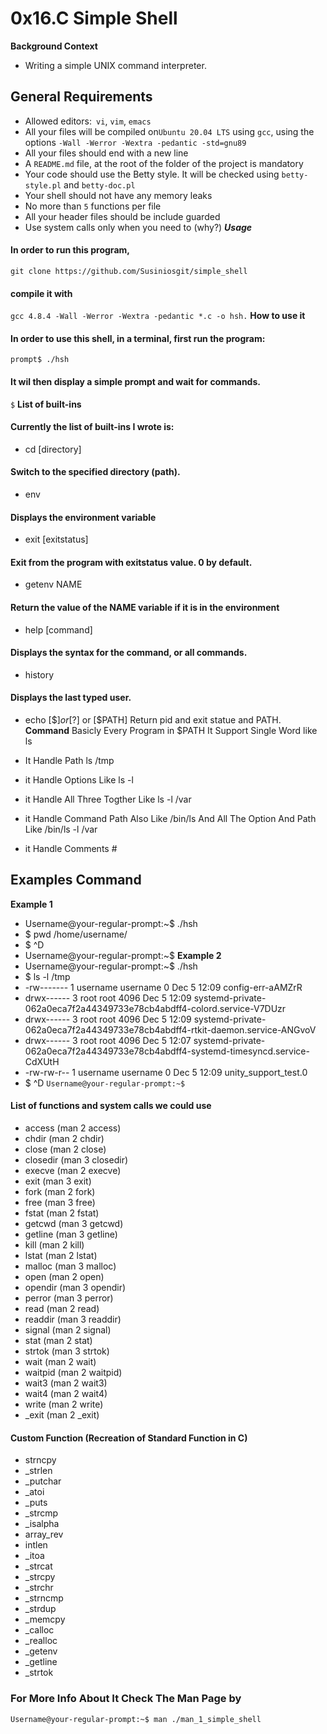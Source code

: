 # 0x16.C Simple Shell
**Background Context**

- Writing a simple UNIX command interpreter.

## General Requirements

* Allowed editors:``` vi```, ```vim```, ```emacs```
* All your files will be compiled on```Ubuntu 20.04 LTS``` using ```gcc```, using the options ```-Wall -Werror -Wextra -pedantic -std=gnu89```
* All your files should end with a new line
* A ```README.md``` file, at the root of the folder of the project is mandatory
* Your code should use the Betty style. It will be checked using ```betty-style.pl``` and ```betty-doc.pl```
* Your shell should not have any memory leaks
* No more than ```5``` functions per file
* All your header files should be include guarded
* Use system calls only when you need to (why?)
***Usage***
#### In order to run this program,
``git clone https://github.com/Susiniosgit/simple_shell``
#### compile it with
``gcc 4.8.4 -Wall -Werror -Wextra -pedantic *.c -o hsh.``
**How to use it**
#### In order to use this shell, in a terminal, first run the program:
``prompt$ ./hsh``
#### It wil then display a simple prompt and wait for commands.
``$``
**List of built-ins**
#### Currently the list of built-ins I wrote is:
- cd [directory]
#### Switch to the specified directory (path).
- env
#### Displays the environment variable
- exit [exitstatus]
#### Exit from the program with exitstatus value. 0 by default.
- getenv NAME
#### Return the value of the NAME variable if it is in the environment
- help [command]
#### Displays the syntax for the command, or all commands.
- history
#### Displays the last typed user.
- echo [$$] or [$?] or [$PATH] Return pid and exit statue and PATH.
**Command**
Basicly Every Program in $PATH It Support Single Word like ls

- It Handle Path ls /tmp
- it Handle Options Like ls -l
- it Handle All Three Togther Like ls -l /var
- it Handle Command Path Also Like /bin/ls And All The Option And Path Like /bin/ls -l /var
- it Handle Comments #
## Examples Command
**Example 1**
- Username@your-regular-prompt:~$ ./hsh
- $ pwd
/home/username/
- $ ^D
- Username@your-regular-prompt:~$
**Example 2**
- Username@your-regular-prompt:~$ ./hsh
- $ ls -l /tmp 
- -rw------- 1 username username    0 Dec  5 12:09 config-err-aAMZrR
- drwx------ 3 root   root   4096 Dec  5 12:09 systemd-private-062a0eca7f2a44349733e78cb4abdff4-colord.service-V7DUzr
- drwx------ 3 root   root   4096 Dec  5 12:09 systemd-private-062a0eca7f2a44349733e78cb4abdff4-rtkit-daemon.service-ANGvoV
- drwx------ 3 root   root   4096 Dec  5 12:07 systemd-private-062a0eca7f2a44349733e78cb4abdff4-systemd-timesyncd.service-CdXUtH
- -rw-rw-r-- 1 username username    0 Dec  5 12:09 unity_support_test.0
- $ ^D
``Username@your-regular-prompt:~$``
#### List of functions and system calls we could use
- access (man 2 access)
- chdir (man 2 chdir)
- close (man 2 close)
- closedir (man 3 closedir)
- execve (man 2 execve)
- exit (man 3 exit)
- fork (man 2 fork)
- free (man 3 free)
- fstat (man 2 fstat)
- getcwd (man 3 getcwd)
- getline (man 3 getline)
- kill (man 2 kill)
- lstat (man 2 lstat)
- malloc (man 3 malloc)
- open (man 2 open)
- opendir (man 3 opendir)
- perror (man 3 perror)
- read (man 2 read)
- readdir (man 3 readdir)
- signal (man 2 signal)
- stat (man 2 stat)
- strtok (man 3 strtok)
- wait (man 2 wait)
- waitpid (man 2 waitpid)
- wait3 (man 2 wait3)
- wait4 (man 2 wait4)
- write (man 2 write)
- _exit (man 2 _exit)

#### Custom Function (Recreation of Standard Function in C)

- strncpy
- _strlen
- _putchar
- _atoi
- _puts
- _strcmp
- _isalpha
- array_rev
- intlen
- _itoa
- _strcat
- _strcpy
- _strchr
- _strncmp
- _strdup
- _memcpy
- _calloc
- _realloc
- _getenv
- _getline
- _strtok

### For More Info About It Check The Man Page by
```Username@your-regular-prompt:~$ man ./man_1_simple_shell```


